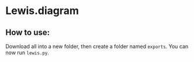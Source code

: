# Lewis.diagram

## How to use:
Download all into a new folder, then
create a folder named ```exports```. 
You can now run ```lewis.py```.
